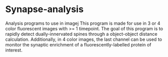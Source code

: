 # Synapse-analysis
Analysis programs to use in imagej
This program is made for use in 3 or 4 color fluorescent images with >= 1 timepoint. The goal of this program is to rapidly detect dually-innervated spines through a object-object distance calculation. Additionally, in 4 color images, the last channel can be used to monitor the synaptic enrichment of a fluorescently-labelled protein of interest.
